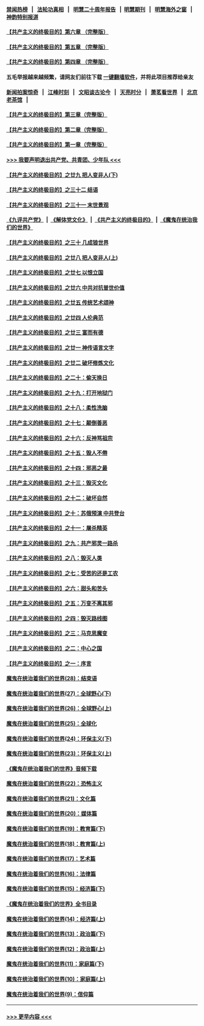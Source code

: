#### [禁闻热榜](热点新闻.md?=0)  &nbsp;&nbsp;|&nbsp;&nbsp; [法轮功真相](https://github.com/gfw-breaker/truth/blob/master/README.md?=0) &nbsp;&nbsp;|&nbsp;&nbsp; [明慧二十周年报告](https://github.com/gfw-breaker/mh-reports/blob/master/README.md?=0) &nbsp;&nbsp;|&nbsp;&nbsp;[明慧期刊](https://github.com/gfw-breaker/mh-qikan) &nbsp;&nbsp;|&nbsp;&nbsp; [明慧海外之窗](https://github.com/gfw-breaker/mh-news/blob/master/README.md?=0) &nbsp;&nbsp;|&nbsp;&nbsp; [神韵特别报道](https://github.com/gfw-breaker/mh-news/blob/master/shenyun.md?=0)
#### [【共产主义的终极目的】第六章 （完整版）](../pages/nsc422/n11428913.md?t=03182202) 
#### [【共产主义的终极目的】第五章 （完整版）](../pages/nsc422/n11428912.md?t=03182202) 
#### [【共产主义的终极目的】第四章 （完整版）](../pages/nsc422/n11428907.md?t=03182202) 
#### 五毛举报越来越频繁，请网友们前往下载 [一键翻墙软件](https://github.com/gfw-breaker/ssr-accounts)，并将此项目推荐给亲友
#### [新闻拍案惊奇](https://github.com/gfw-breaker/banned-news/blob/master/pages/link4.md) &nbsp;&nbsp;|&nbsp;&nbsp; [江峰时刻](https://github.com/gfw-breaker/banned-news/blob/master/pages/link4.md) &nbsp;&nbsp;|&nbsp;&nbsp; [文昭谈古论今](https://github.com/gfw-breaker/banned-news/blob/master/pages/link4.md) &nbsp;&nbsp;|&nbsp;&nbsp; [天亮时分](https://github.com/gfw-breaker/banned-news/blob/master/pages/link4.md) &nbsp;&nbsp;|&nbsp;&nbsp; [萧茗看世界](https://github.com/gfw-breaker/banned-news/blob/master/pages/link4.md) &nbsp;&nbsp;|&nbsp;&nbsp; [北京老茶馆](https://github.com/gfw-breaker/banned-news/blob/master/pages/link4.md) &nbsp;&nbsp;|&nbsp;&nbsp; 
#### [【共产主义的终极目的】第三章（完整版）](../pages/nsc422/n11428848.md?t=03182202) 
#### [【共产主义的终极目的】第二章（完整版）](../pages/nsc422/n11428831.md?t=03182202) 
#### [【共产主义的终极目的】第一章（完整版）](../pages/nsc422/n11417651.md?t=03182202) 
#### [>>> 我要声明退出共产党、共青团、少年队 <<<](https://github.com/begood0513/goodnews/blob/master/quit/letter.md) 
#### [【共产主义的终极目的】之廿九 把人变非人(下)](../pages/nsc422/n11344140.md?t=03182202) 
#### [【共产主义的终极目的】之三十二 结语](../pages/nsc422/n11360535.md?t=03182202) 
#### [【共产主义的终极目的】之三十一 末世景观](../pages/nsc422/n11351129.md?t=03182202) 
#### [《九评共产党》](https://github.com/begood0513/9ping.md/blob/master/README.md) &nbsp;|&nbsp; [《解体党文化》](../../../../jtdwh.md/blob/master/README.md)  &nbsp;|&nbsp; [《共产主义的终极目的》](../../../../gczydzjmd.md/blob/master/README.md) &nbsp;|&nbsp; [《魔鬼在统治我们的世界》](../../../../mgztzwmdsj.md/blob/master/README.md) 
#### [【共产主义的终极目的】之三十 几成狼世界](../pages/nsc422/n11348280.md?t=03182202) 
#### [【共产主义的终极目的】之廿八 把人变非人(上)](../pages/nsc422/n11340492.md?t=03182202) 
#### [【共产主义的终极目的】之廿七 以恨立国](../pages/nsc422/n11336944.md?t=03182202) 
#### [【共产主义的终极目的】之廿六 中共对抗普世价值](../pages/nsc422/n11324785.md?t=03182202) 
#### [【共产主义的终极目的】之廿五 传统艺术颂神](../pages/nsc422/n11296396.md?t=03182202) 
#### [【共产主义的终极目的】之廿四 人伦典范](../pages/nsc422/n11296397.md?t=03182202) 
#### [【共产主义的终极目的】之廿三 富而有德](../pages/nsc422/n11283598.md?t=03182202) 
#### [【共产主义的终极目的】之廿一 神传语言文字](../pages/nsc422/n11263265.md?t=03182202) 
#### [【共产主义的终极目的】之廿二 破坏修炼文化](../pages/nsc422/n11245728.md?t=03182202) 
#### [【共产主义的终极目的】之二十：偷天换日](../pages/nsc422/n11238846.md?t=03182202) 
#### [【共产主义的终极目的】之十九：打开地狱门](../pages/nsc422/n11206376.md?t=03182202) 
#### [【共产主义的终极目的】之十八：柔性洗脑](../pages/nsc422/n11199994.md?t=03182202) 
#### [【共产主义的终极目的】之十七：颠倒善恶](../pages/nsc422/n11179782.md?t=03182202) 
#### [【共产主义的终极目的】之十六：反神骂祖宗](../pages/nsc422/n11166798.md?t=03182202) 
#### [【共产主义的终极目的】之十五：毁人不倦](../pages/nsc422/n11166792.md?t=03182202) 
#### [【共产主义的终极目的】之十四：邪恶之最](../pages/nsc422/n11150249.md?t=03182202) 
#### [【共产主义的终极目的】之十三：毁灭文化](../pages/nsc422/n11135227.md?t=03182202) 
#### [【共产主义的终极目的】之十二：破坏自然](../pages/nsc422/n11135214.md?t=03182202) 
#### [【共产主义的终极目的】之十：苏俄预演 中共登台](../pages/nsc422/n11118424.md?t=03182202) 
#### [【共产主义的终极目的】之十一：屠杀精英](../pages/nsc422/n11118442.md?t=03182202) 
#### [【共产主义的终极目的】之九：共产邪灵一路杀](../pages/nsc422/n11114139.md?t=03182202) 
#### [【共产主义的终极目的】之八：毁灭人类](../pages/nsc422/n11108503.md?t=03182202) 
#### [【共产主义的终极目的】之七：受苦的还是工农](../pages/nsc422/n11101809.md?t=03182202) 
#### [【共产主义的终极目的】之六：甜头和苦头](../pages/nsc422/n11096971.md?t=03182202) 
#### [【共产主义的终极目的】之五：万变不离其邪](../pages/nsc422/n11091285.md?t=03182202) 
#### [【共产主义的终极目的】之四：毁灭路线图](../pages/nsc422/n11086284.md?t=03182202) 
#### [【共产主义的终极目的】之三：马克思魔变](../pages/nsc422/n11061941.md?t=03182202) 
#### [【共产主义的终极目的】之二：中心之国](../pages/nsc422/n11047728.md?t=03182202) 
#### [【共产主义的终极目的】之一：序言](../pages/nsc422/n11086077.md?t=03182202) 
#### [魔鬼在统治着我们的世界(28)：结束语](../pages/nsc422/n10936246.md?t=03182202) 
#### [魔鬼在统治着我们的世界(27)：全球野心(下)](../pages/nsc422/n10928319.md?t=03182202) 
#### [魔鬼在统治着我们的世界(26)：全球野心(上)](../pages/nsc422/n10900318.md?t=03182202) 
#### [魔鬼在统治着我们的世界(25)：全球化](../pages/nsc422/n10788205.md?t=03182202) 
#### [魔鬼在统治着我们的世界(24)：环保主义(下)](../pages/nsc422/n10695307.md?t=03182202) 
#### [魔鬼在统治着我们的世界(23)：环保主义(上)](../pages/nsc422/n10688613.md?t=03182202) 
#### [《魔鬼在统治着我们的世界》音频下载](../pages/nsc422/n10635553.md?t=03182202) 
#### [魔鬼在统治着我们的世界(22)：恐怖主义](../pages/nsc422/n10614727.md?t=03182202) 
#### [魔鬼在统治着我们的世界(21)：文化篇](../pages/nsc422/n10597706.md?t=03182202) 
#### [魔鬼在统治着我们的世界(20)：媒体篇](../pages/nsc422/n10586579.md?t=03182202) 
#### [魔鬼在统治着我们的世界(19)：教育篇(下)](../pages/nsc422/n10564808.md?t=03182202) 
#### [魔鬼在统治着我们的世界(18)：教育篇(上)](../pages/nsc422/n10526970.md?t=03182202) 
#### [魔鬼在统治着我们的世界(17)：艺术篇](../pages/nsc422/n10499093.md?t=03182202) 
#### [魔鬼在统治着我们的世界(16)：法律篇](../pages/nsc422/n10485969.md?t=03182202) 
#### [魔鬼在统治着我们的世界(15)：经济篇(下)](../pages/nsc422/n10469975.md?t=03182202) 
#### [《魔鬼在统治着我们的世界》全书目录](../pages/nsc422/n10464261.md?t=03182202) 
#### [魔鬼在统治着我们的世界(14)：经济篇(上)](../pages/nsc422/n10457370.md?t=03182202) 
#### [魔鬼在统治着我们的世界(13)：政治篇(下)](../pages/nsc422/n10448270.md?t=03182202) 
#### [魔鬼在统治着我们的世界(12)：政治篇(上)](../pages/nsc422/n10444576.md?t=03182202) 
#### [魔鬼在统治着我们的世界(11)：家庭篇(下)](../pages/nsc422/n10440961.md?t=03182202) 
#### [魔鬼在统治着我们的世界(10)：家庭篇(上)](../pages/nsc422/n10435448.md?t=03182202) 
#### [魔鬼在统治着我们的世界(9)：信仰篇](../pages/nsc422/n10432159.md?t=03182202) 

----
#### [ >>> 更早内容 <<< ](../indexes/nsc422-earlier.md)

